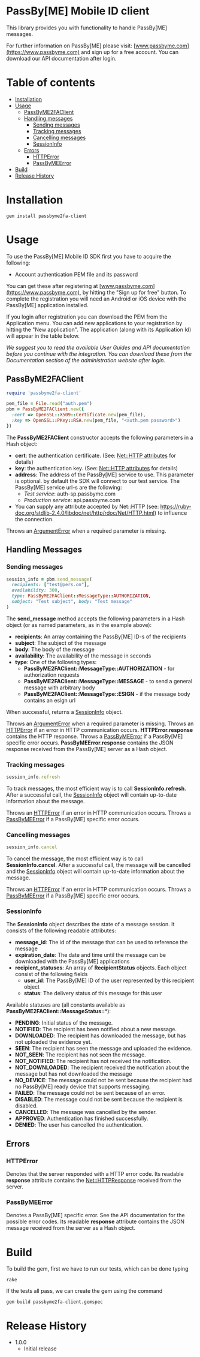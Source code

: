 PassBy[ME] Mobile ID client
===========================================

This library provides you with functionality to handle PassBy[ME] messages.

For further information on PassBy[ME] please visit:
[www.passbyme.com](https://www.passbyme.com) and sign up for a free account.
You can download our API documentation after login.

# Table of contents
* [Installation](#installation)
* [Usage](#usage)
	* [PassByME2FAClient](#passbyme2faclient)
	* [Handling messages](#handling-messages)
		* [Sending messages](#sending-messages)
		* [Tracking messages](#tracking-messages)
		* [Cancelling messages](#cancelling-messages)
		* [SessionInfo](#sessioninfo)
	* [Errors](#errors)
		* [HTTPError](#httperror)
		* [PassByMEError](#passbymeerror)
* [Build](#build)
* [Release History](#release-history)

# Installation
```
gem install passbyme2fa-client
```
# Usage
To use the PassBy[ME] Mobile ID SDK first you have to acquire the following:

- Account authentication PEM file and its password

You can get these after registering at
[www.passbyme.com](https://www.passbyme.com), by hitting the "Sign up for
free" button. To complete the registration you will need an Android or iOS
device with the PassBy[ME] application installed.

If you login after registration you can download the PEM from the Application
menu. You can add new applications to your registration by hitting the "New
application". The application (along with its Application Id) will appear in
the table below.

*We suggest you to read the available User Guides and API documentation before
you continue with the integration. You can download these from the
Documentation section of the administration website after login.*

## PassByME2FAClient
```ruby
require 'passbyme2fa-client'

pem_file = File.read("auth.pem")
pbm = PassByME2FAClient.new({
  :cert => OpenSSL::X509::Certificate.new(pem_file),
  :key => OpenSSL::PKey::RSA.new(pem_file, "<auth.pem password>")
})
```
The **PassByME2FAClient** constructor accepts the following parameters in a
Hash object:

- **cert**: the authentication certificate. (See:
[Net::HTTP attributes](https://ruby-doc.org/stdlib-2.4.0/libdoc/net/http/rdoc/Net/HTTP.html)
for details)
- **key**: the authentication key. (See:
[Net::HTTP attributes](https://ruby-doc.org/stdlib-2.4.0/libdoc/net/http/rdoc/Net/HTTP.html)
for details)
- **address**: The address of the PassBy[ME] service to use. This parameter is
optional. by default the SDK will connect to our test service. The PassBy[ME]
service url-s are the following:
	- *Test service*: auth-sp.passbyme.com
	- *Production service*: api.passbyme.com
- You can supply any attribute accepted by Net::HTTP
(see: https://ruby-doc.org/stdlib-2.4.0/libdoc/net/http/rdoc/Net/HTTP.html)
to influence the connection.

Throws an  [ArgumentError](https://ruby-doc.org/core-2.4.0/ArgumentError.html)
when a required parameter is missing.

## Handling Messages

### Sending messages
```ruby
session_info = pbm.send_message(
  recipients: ["test@pers.on"],
  availability: 300,
  type: PassByME2FAClient::MessageType::AUTHORIZATION,
  subject: "Test subject", body: "Test message"
)
```
The **send_message** method accepts the following parameters in a Hash object
(or as named parameters, as in the example above):
- **recipients**: An array containing the PassBy[ME] ID-s of the recipients
- **subject**: The subject of the message
- **body**: The body of the message
- **availability**: The availability of the message in seconds
- **type**: One of the following types:
    - **PassByME2FAClient::MessageType::AUTHORIZATION** - for authorization requests
    - **PassByME2FAClient::MessageType::MESSAGE** - to send a general message with
		arbitrary body
    - **PassByME2FAClient::MessageType::ESIGN** - if the message body contains an
		esign url

When successful, returns a [SessionInfo](#sessioninfo) object.

Throws an [ArgumentError](https://ruby-doc.org/core-2.4.0/ArgumentError.html)
when a required parameter is missing.
Throws an [HTTPError](#httperror) if an error in HTTP communication occurs.
**HTTPError.response** contains the HTTP response.
Throws a [PassByMEError](#passbymeerror) if a PassBy[ME] specific error occurs.
**PassByMEError.response** contains the JSON response received from the PassBy[ME]
server as a Hash object.

### Tracking messages
```ruby
session_info.refresh
```

To track messages, the most efficient way is to call **SessionInfo.refresh**.
After a successful call, the [SessionInfo](#sessionInfo) object will contain
up-to-date information about the message.

Throws an [HTTPError](#httperror) if an error in HTTP communication occurs.
Throws a [PassByMEError](#passbymeerror) if a PassBy[ME] specific error occurs.

### Cancelling messages
```ruby
session_info.cancel
```

To cancel the message, the most efficient way is to call **SessionInfo.cancel**.
After a successful call, the message will be cancelled and the
[SessionInfo](#sessionInfo) object will contain up-to-date information about the
message.

Throws an [HTTPError](#httperror) if an error in HTTP communication occurs.
Throws a [PassByMEError](#passbymeerror) if a PassBy[ME] specific error occurs.

### SessionInfo
The **SessionInfo** object describes the state of a message session. It consists
of the following readable attributes:
- **message_id**: The id of the message that can be used to reference the message
- **expiration_date**: The date and time until the message can be downloaded with
the PassBy[ME] applications
- **recipient_statuses**: An array of **RecipientStatus** objects. Each object
consist of the following fields
	- **user_id**: The PassBy[ME] ID of the user represented by this recipient object
	- **status**: The delivery status of this message for this user

Available statuses are (all constants available as **PassByME2FAClient::MessageStatus::***):
- **PENDING**: Initial status of the message.
- **NOTIFIED**: The recipient has been notified about a new message.
- **DOWNLOADED**: The recipient has downloaded the message, but has not uploaded
the evidence yet.
- **SEEN**: The recipient has seen the message and uploaded the evidence.
- **NOT_SEEN**: The recipient has not seen the message.
- **NOT_NOTIFIED**: The recipient has not received the notification.
- **NOT_DOWNLOADED**: The recipient received the notification about the message
but has not downloaded the message
- **NO_DEVICE**: The message could not be sent because the recipient had no PassBy[ME]
ready device that supports messaging.
- **FAILED**: The message could not be sent because of an error.
- **DISABLED**: The message could not be sent because the recipient is disabled.
- **CANCELLED**: The message was cancelled by the sender.
- **APPROVED**: Authentication has finished successfully.
- **DENIED**: The user has cancelled the authentication.

## Errors

### HTTPError

Denotes that the server responded with a HTTP error code. Its readable **response**
attribute contains the [Net::HTTPResponse](https://ruby-doc.org/stdlib-2.4.0/libdoc/net/http/rdoc/Net/HTTPResponse.html)
received from the server.

### PassByMEError

Denotes a PassBy[ME] specific error. See the API documentation for the possible
error codes. Its readable **response** attribute contains the JSON message
received from the server as a Hash object.

# Build

To build the gem, first we have to run our tests, which can be done typing
```
rake
```
If the tests all pass, we can create the gem using the command
```
gem build passbyme2fa-client.gemspec
```

# Release History

- 1.0.0
	- Initial release
